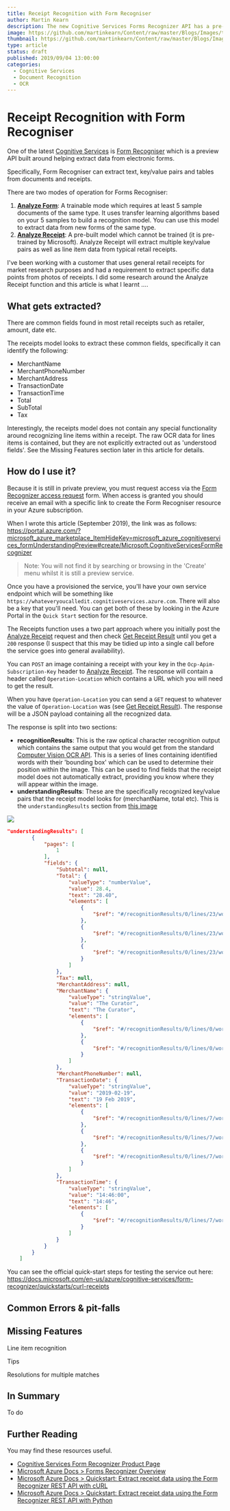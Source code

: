 ```yaml
---
title: Receipt Recognition with Form Recogniser
author: Martin Kearn
description: The new Cognitive Services Forms Recognizer API has a pre-built receipt recognition model. I investigated it for a customer and this is what I found out in terms of how it works, what works well, what is not so good.
image: https://github.com/martinkearn/Content/raw/master/Blogs/Images/till_receipts-260.jpg
thumbnail: https://github.com/martinkearn/Content/raw/master/Blogs/Images/till_receipts-1200.jpg
type: article
status: draft
published: 2019/09/04 13:00:00
categories: 
  - Cognitive Services
  - Document Recognition
  - OCR
---
```


# Receipt Recognition with Form Recogniser

One of the latest [Cognitive Services](https://azure.microsoft.com/en-gb/services/cognitive-services/) is [Form Recogniser](https://azure.microsoft.com/en-gb/services/cognitive-services/form-recognizer/) which is a preview API built around helping extract data from electronic forms. 

Specifically, Form Recogniser can extract text, key/value pairs and tables from documents and receipts.

There are two modes of operation for Forms Recogniser:

1. **[Analyze Form](https://westus2.dev.cognitive.microsoft.com/docs/services/form-recognizer-api/operations/AnalyzeWithCustomModel)**: A trainable mode which requires at least 5 sample documents of the same type. It uses transfer learning algorithms based on your 5 samples to build a recognition model. You can use this model to extract data from new forms of the same type.
2. [**Analyze Receipt**](https://westus2.dev.cognitive.microsoft.com/docs/services/form-recognizer-api/operations/AnalyzeReceipt): A pre-built model which cannot be trained (it is pre-trained by Microsoft). Analyze Receipt will extract multiple key/value pairs as well as line item data from typical retail receipts.

I've been working with a customer that uses general retail receipts for market research purposes and had a requirement to extract specific data points from photos of receipts. I did some research around the Analyze Receipt function and this article is what I learnt ....

## What gets extracted?

There are common fields found in most retail receipts such as retailer, amount, date etc. 

The receipts model looks to extract these common fields, specifically it can identify the following:

- MerchantName
- MerchantPhoneNumber
- MerchantAddress
- TransactionDate
- TransactionTime
- Total
- SubTotal
- Tax

Interestingly, the receipts model does not contain any special functionality around recognizing line items within a receipt. The raw OCR data for lines items is contained, but they are not explicitly extracted out as 'understood fields'. See the Missing Features section later in this article for details.

## How do I use it?

Because it is still in private preview, you must request access via the [Form Recognizer access request](https://aka.ms/FormRecognizerRequestAccess) form. When access is granted you should receive an email with a specific link to create the Form Recogniser resource in your Azure subscription. 

When I wrote this article (September 2019), the link was as follows: https://portal.azure.com/?microsoft_azure_marketplace_ItemHideKey=microsoft_azure_cognitiveservices_formUnderstandingPreview#create/Microsoft.CognitiveServicesFormRecognizer

> Note: You will not find it by searching or browsing in the 'Create' menu whilst it is still a preview service.

Once you have a provisioned the service, you'll have your own service endpoint which will be something like `https://whateveryoucalledit.cognitiveservices.azure.com`. There will also be a key that you'll need. You can get both of these by looking in the Azure Portal in the `Quick Start` section for the resource. 

The Receipts function uses a two part approach where you initially post the [Analyze Receipt](https://westus2.dev.cognitive.microsoft.com/docs/services/form-recognizer-api/operations/AnalyzeReceipt) request and then check [Get Receipt Result](https://westus2.dev.cognitive.microsoft.com/docs/services/form-recognizer-api/operations/GetReceiptResult) until you get a `200` response (I suspect that this may be tidied up into a single call before the service goes into general availability).

You can `POST` an image containing a receipt with your key in the `Ocp-Apim-Subscription-Key` header to [Analyze Receipt](https://westus2.dev.cognitive.microsoft.com/docs/services/form-recognizer-api/operations/AnalyzeReceipt). The response will contain a header called `Operation-Location` which contains a URL which you will need to get the result.

When you have `Operation-Location` you can send a `GET` request to whatever the value of `Operation-Location`  was (see [Get Receipt Result](https://westus2.dev.cognitive.microsoft.com/docs/services/form-recognizer-api/operations/GetReceiptResult)). The response will be a JSON payload containing all the recognized data.

The response is split into two sections:

- **recognitionResults**: This is the raw optical character recognition output which contains the same output that you would get from the standard [Computer Vision OCR API](https://azure.microsoft.com/en-gb/services/cognitive-services/computer-vision/#detect-text). This is a series of lines containing identified words with their 'bounding box' which can be used to determine their position within the image. This can be used to find fields that the receipt model does not automatically extract, providing you know where they will appear within the image.
- **understandingResults**: These are the specifically recognized key/value pairs that the receipt model looks for (merchantName, total etc). This is the `understandingResults` section from [this image](https://raw.githubusercontent.com/martinkearn/Content/master/Demos/Machine%20Learning%20and%20Cognitive/ML%20Supporting%20Files/Receipts/TheCurator-3140.jpg)

![](https://raw.githubusercontent.com/martinkearn/Content/master/Demos/Machine%20Learning%20and%20Cognitive/ML%20Supporting%20Files/Receipts/TheCurator-3140-Thumb.jpg)

```json
"understandingResults": [
        {
            "pages": [
                1
            ],
            "fields": {
                "Subtotal": null,
                "Total": {
                    "valueType": "numberValue",
                    "value": 28.4,
                    "text": "28.40",
                    "elements": [
                        {
                            "$ref": "#/recognitionResults/0/lines/23/words/0"
                        },
                        {
                            "$ref": "#/recognitionResults/0/lines/23/words/1"
                        },
                        {
                            "$ref": "#/recognitionResults/0/lines/23/words/2"
                        }
                    ]
                },
                "Tax": null,
                "MerchantAddress": null,
                "MerchantName": {
                    "valueType": "stringValue",
                    "value": "The Curator",
                    "text": "The Curator",
                    "elements": [
                        {
                            "$ref": "#/recognitionResults/0/lines/0/words/0"
                        },
                        {
                            "$ref": "#/recognitionResults/0/lines/0/words/1"
                        }
                    ]
                },
                "MerchantPhoneNumber": null,
                "TransactionDate": {
                    "valueType": "stringValue",
                    "value": "2019-02-19",
                    "text": "19 Feb 2019",
                    "elements": [
                        {
                            "$ref": "#/recognitionResults/0/lines/7/words/0"
                        },
                        {
                            "$ref": "#/recognitionResults/0/lines/7/words/1"
                        },
                        {
                            "$ref": "#/recognitionResults/0/lines/7/words/2"
                        }
                    ]
                },
                "TransactionTime": {
                    "valueType": "stringValue",
                    "value": "14:46:00",
                    "text": "14:46",
                    "elements": [
                        {
                            "$ref": "#/recognitionResults/0/lines/7/words/3"
                        }
                    ]
                }
            }
        }
    ]
```

You can see the official quick-start steps for testing the service out here: https://docs.microsoft.com/en-us/azure/cognitive-services/form-recognizer/quickstarts/curl-receipts

## Common Errors & pit-falls

## Missing Features

Line item recognition

Tips

Resolutions for multiple matches

## In Summary

To do

## Further Reading

You may find these resources useful.

- [Cognitive Services Form Recognizer Product Page](https://azure.microsoft.com/en-us/services/cognitive-services/form-recognizer/)
- [Microsoft Azure Docs > Forms Recognizer Overview](https://docs.microsoft.com/en-us/azure/cognitive-services/form-recognizer/overview)
- [Microsoft Azure Docs > Quickstart: Extract receipt data using the Form Recognizer REST API with cURL](https://docs.microsoft.com/en-us/azure/cognitive-services/form-recognizer/quickstarts/curl-receipts)
- [Microsoft Azure Docs > Quickstart: Extract receipt data using the Form Recognizer REST API with Python](https://docs.microsoft.com/en-us/azure/cognitive-services/form-recognizer/quickstarts/python-receipts)
